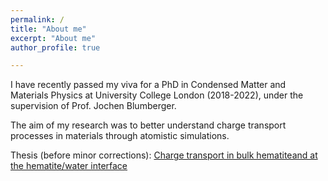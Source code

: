 ```yaml
---
permalink: /
title: "About me"
excerpt: "About me"
author_profile: true

---
```


I have recently passed my viva for a PhD in Condensed Matter and Materials Physics at University College London (2018-2022), under the supervision of Prof. Jochen Blumberger. 

The aim of my research was to better understand charge transport processes in materials through atomistic simulations.

Thesis (before minor corrections): 
[Charge transport in bulk hematiteand at the hematite/water interface](../files/Thesis-compressed.pdf)
